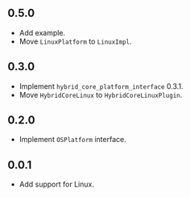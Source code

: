 ## 0.5.0

* Add example.
* Move `LinuxPlatform` to `LinuxImpl`.

## 0.3.0

* Implement `hybrid_core_platform_interface` 0.3.1.
* Move `HybridCoreLinux` to `HybridCoreLinuxPlugin`.

## 0.2.0

* Implement `OSPlatform` interface.

## 0.0.1

* Add support for Linux.
